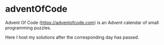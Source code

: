 # adventOfCode
Advent Of Code (https://adventofcode.com) is an Advent calendar of small programming puzzles.

Here I host my solutions after the corresponding day has passed.
